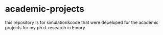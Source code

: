 # academic-projects
this repository is for simulation&code that were depeloped for the academic projects for my ph.d. research in Emory 

